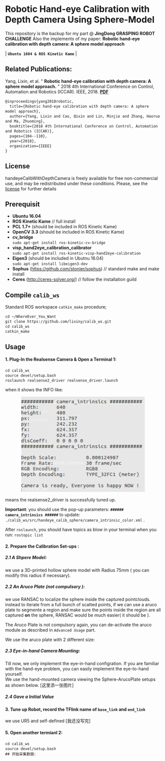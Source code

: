 # Robotic Hand-eye Calibration with Depth Camera Using Sphere-Model
This repository is the backup for my part @  **JingDong GRASPING ROBOT CHALLENGE**
Also the implements of my paper: **Robotic hand-eye calibration with depth camera: A sphere model approach**

| **`Ubuntu 1604 & ROS Kinetic Kame`** |
## Related Publications:    

Yang, Lixin, et al. " **Robotic hand-eye calibration with depth camera: A sphere model approach.** " 2018 4th International Conference on Control, Automation and Robotics (ICCAR). IEEE, 2018. **[PDF](https://ieeexplore.ieee.org/document/8384652/)**

    @inproceedings{yang2018robotic,
      title={Robotic hand-eye calibration with depth camera: A sphere model approach},
      author={Yang, Lixin and Cao, Qixin and Lin, Minjie and Zhang, Haoruo and Ma, Zhuoming},
      booktitle={2018 4th International Conference on Control, Automation and Robotics (ICCAR)},
      pages={104--110},
      year={2018},
      organization={IEEE}
    }
## License
handeyeCalibWithDepthCamera is freely available for free non-commercial use, and may be redistributed under these conditions. Please, see the [license](LICENSE) for further details

## Prerequisit
* **Ubuntu 16.04** 
* **ROS Kinetic Kame**  // full install   
* **PCL 1.7+** (should be included in ROS Kinetic Kame)
* **OpenCV 3.3** (should be included in ROS Kinetic Kame)
* **cv_bridge**  
`sudo apt-get install ros-kinetic-cv-bridge`
* **visp_hand2eye_calibration_calibrator**  
`sudo apt-get install ros-kinetic-visp-hand2eye-calibration`
* **Eigen3**  (should be included in Ubutnu 16.04)  
`sudo apt-get install libeigen3-dev`
* **Sophus** (https://github.com/stonier/sophus)  // standard make and make install
* **Ceres** (http://ceres-solver.org/) // follow the installation guild

## Compile  `calib_ws`
Standard ROS workspace `catkin_make` procedure; 
```Shell
cd ~/WhereEver_You_Want
git clone https://github.com/lixiny/calib_ws.git 
cd calib_ws	
catkin_make
```

## Usage

#### 1.  Plug-In the Realsense Camera  & Open a Terminal 1: 
```Shell
cd calib_ws
source devel/setup.bash
roslaunch realsense2_driver realsense_driver.launch
```
when it shows the INFO like:   
<div align="center">
	<img src="doc/camera_info.png", width="400"> 
</div>

means the realsense2_driver is successfully tuned up. 

**Important**:  you should use the pop-up parameters:  **`###### camera_intrinsics ######`**  to update:
  `./calib_ws/src/handeye_calib_sphere/camera_intrinsic_color.xml` .
  
After `roslaunch`, you should have topics as blow in your terminal when you run:  `rostopic list`

#### 2. Prepare the Calibration Set-ups :
##### 2.1 A Shpere Model:
we use a 3D-printed hollow sphere model with Radius 75mm ( you can modify this radius if necessary).

##### 2.2 An Aruco Plate (not compulsory ):
we use RANSAC to localize the sphere inside the captured pointclouds.  instead to iterate from a full bunch of scatted points,  if we can use a aruco plate to segmente a region and make sure the points inside the region are all captured **on** the sphere,  RANSAC would be much easier( it should be ). 

The Aruco Plate is not compulsory again, you can de-activate the aruco module as described in `Advanced Usage` part.  

We use the aruco plate with 2 different size:


##### 2.3 Eye-in-hand Camera Mounting:
Till now, we only implement the eye-in-hand configration.  If you are familiar with the hand-eye problem, you can easily implement the eye-to-hand yourself.  
We use the hand-mounted camera viewing the Sphere-ArucoPlate setups as shown below. 
[这里添一张图片]
 
##### 2.4 Gave a Initial Value

#### 3.  Tune up Robot, record the TFlink name of `base_link` and `end_link`  

we use UR5 and self-defined   [我还没写完]

#### 5.  Open another termianl 2:
```
cd calib_ws
source devel/setup.bash
## 开始采集数据: 

```